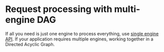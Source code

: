 # Request processing with multi-engine DAG

If all you need is just one engine to process everything, use [single engine API](single_api.md). If your application requires multiple engines, working together in a Directed Acyclic Graph.
